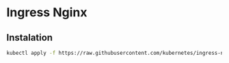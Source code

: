 # Ingress Nginx

## Instalation

```sh
kubectl apply -f https://raw.githubusercontent.com/kubernetes/ingress-nginx/controller-v1.8.1/deploy/static/provider/baremetal/deploy.yaml
```

